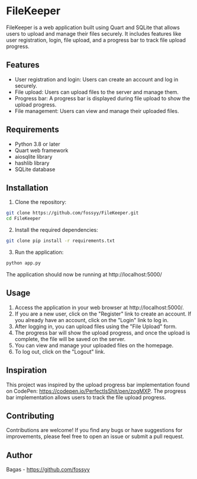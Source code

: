 # FileKeeper

FileKeeper is a web application built using Quart and SQLite that allows users to upload and manage their files securely. It includes features like user registration, login, file upload, and a progress bar to track file upload progress.

## Features

- User registration and login: Users can create an account and log in securely.
- File upload: Users can upload files to the server and manage them.
- Progress bar: A progress bar is displayed during file upload to show the upload progress.
- File management: Users can view and manage their uploaded files.

## Requirements

- Python 3.8 or later
- Quart web framework
- aiosqlite library
- hashlib library
- SQLite database

## Installation

1. Clone the repository:

```bash
git clone https://github.com/fossyy/FileKeeper.git
cd FileKeeper
```

2. Install the required dependencies:

```bash
git clone pip install -r requirements.txt
```

3. Run the application:

```bash
python app.py
```
The application should now be running at http://localhost:5000/

## Usage
1. Access the application in your web browser at http://localhost:5000/.
2. If you are a new user, click on the "Register" link to create an account. If you already have an account, click on the "Login" link to log in.
3. After logging in, you can upload files using the "File Upload" form.
4. The progress bar will show the upload progress, and once the upload is complete, the file will be saved on the server.
5. You can view and manage your uploaded files on the homepage.
6. To log out, click on the "Logout" link.

## Inspiration
This project was inspired by the upload progress bar implementation found on CodePen: https://codepen.io/PerfectIsShit/pen/zogMXP. The progress bar implementation allows users to track the file upload progress.

## Contributing
Contributions are welcome! If you find any bugs or have suggestions for improvements, please feel free to open an issue or submit a pull request.

## Author
Bagas - https://github.com/fossyy
